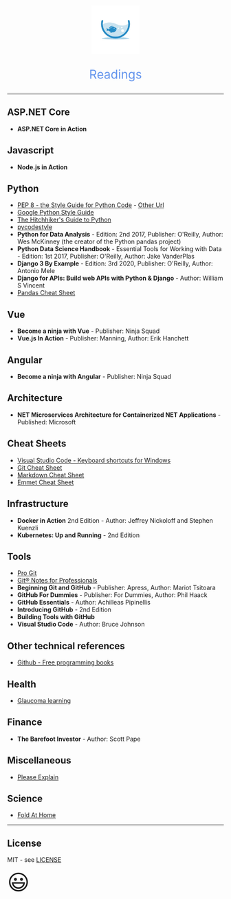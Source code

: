 <head>
<link rel="shortcut icon" type="image/x-icon" href="fish.ico">
</head>
  
<div style='width:100%;text-align:center;'>
<img src='fishtank.jpg' style='width:8em;height:auto;' />
<p style='font-size:2em;color:#6495ED'>Readings</p>
</div>

---
## ASP.NET Core
- **ASP.NET Core in Action**

## Javascript
- **Node.js in Action**

## Python
- [PEP 8 - the Style Guide for Python Code](https://pep8.org/#descriptive-naming-styles) - [Other Url](https://www.python.org/dev/peps/pep-0008)
- [Google Python Style Guide](https://google.github.io/styleguide/pyguide.html#316-naming)
- [The Hitchhiker's Guide to Python](https://docs.python-guide.org/writing/style)
- [pycodestyle](https://pypi.org/project/pycodestyle)
- **Python for Data Analysis** - Edition: 2nd 2017, Publisher: O'Reilly, Author: Wes McKinney (the creator of the Python pandas project)
- **Python Data Science Handbook** - Essential Tools for Working with Data - Edition: 1st 2017, Publisher: O'Reilly, Author: Jake VanderPlas
- **Django 3 By Example** - Edition: 3rd 2020, Publisher: O'Reilly, Author: Antonio Mele
- **Django for APIs: Build web APIs with Python & Django** - Author: William S Vincent
- [Pandas Cheat Sheet](https://pandas.pydata.org/Pandas_Cheat_Sheet.pdf)

## Vue
- **Become a ninja with Vue** - Publisher: Ninja Squad
- **Vue.js In Action** - Publisher: Manning, Author: Erik Hanchett

## Angular
- **Become a ninja with Angular** - Publisher: Ninja Squad

## Architecture
- **NET Microservices Architecture for Containerized NET Applications** - Published: Microsoft

## Cheat Sheets
- [Visual Studio Code - Keyboard shortcuts for Windows](https://code.visualstudio.com/shortcuts/keyboard-shortcuts-windows.pdf)
- [Git Cheat Sheet](https://education.github.com/git-cheat-sheet-education.pdf)
- [Markdown Cheat Sheet](https://guides.github.com/pdfs/markdown-cheatsheet-online.pdf)
- [Emmet Cheat Sheet](https://docs.emmet.io/cheat-sheet)

## Infrastructure
- **Docker in Action** 2nd Edition - Author: Jeffrey Nickoloff and Stephen Kuenzli
- **Kubernetes: Up and Running** - 2nd Edition

## Tools
- [Pro Git](https://git-scm.com/book/en/v2)
- [Git® Notes for Professionals](https://books.goalkicker.com/GitBook)
- **Beginning Git and GitHub** - Publisher: Apress, Author: Mariot Tsitoara
- **GitHub For Dummies** - Publisher: For Dummies, Author: Phil Haack
- **GitHub Essentials** - Author: Achilleas Pipinellis
- **Introducing GitHub** - 2nd Edition
- **Building Tools with GitHub**
- **Visual Studio Code** - Author: Bruce Johnson

## Other technical references
- [Github - Free programming books](https://ebookfoundation.github.io/free-programming-books)

## Health
- [Glaucoma learning](https://www.glaucoma.org.au/glaucoma-now/e-learning)

## Finance
- **The Barefoot Investor** - Author: Scott Pape

## Miscellaneous
- [Please Explain](https://omny.fm/shows/please-explain)

## Science
- [Fold At Home](https://foldingathome.org/home)

---
## License
MIT - see [LICENSE](https://github.com/tmdownunder/readings/blob/master/LICENSE)

<span style='font-size:50px;'>&#128515;</span>
